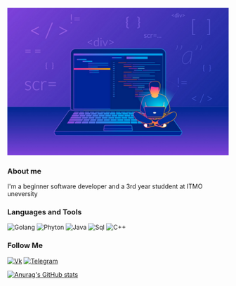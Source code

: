 ![Header](https://github.com/Hokure04/hokure04/blob/main/assets/Programmer.jpg)

### About me
 I'm a beginner software developer and a 3rd year studdent at ITMO uneversity


### Languages and Tools
![Golang](https://img.shields.io/badge/-Golang-000000?style=for-the-badge&logo=go)
![Phyton](https://img.shields.io/badge/-Phyton-000000?style=for-the-badge&logo=python)
![Java](https://img.shields.io/badge/-Java-000000?style=for-the-badge&logo=java)
![Sql](https://img.shields.io/badge/-SQL-000000?style=for-the-badge&logo=postgresql)
![C++](https://img.shields.io/badge/-C++-000000?style=for-the-badge&logo=c%2b%2b)

### Follow Me
[![Vk](https://img.shields.io/badge/-Vkontakte-000000?style=for-the-badge&logo=Vk&logoColor=4F7DB3)](https://vk.com/hokure)
[![Telegram](https://img.shields.io/badge/-Telegram-000000?style=for-the-badge&logo=Telegram&logoColor=4F7DB3)](https://t.me/Hokure04)


[![Anurag's GitHub stats](https://github-readme-stats.vercel.app/api?username=hokure04&show_icons=true)](https://github.com/anuraghazra/github-readme-stats)
